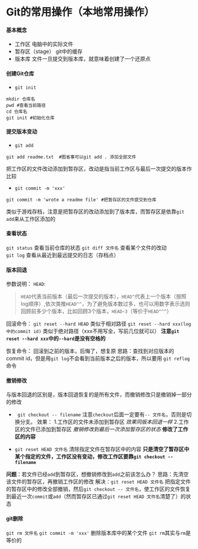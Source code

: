 # Git的常用操作（本地常用操作）

#### 基本概念
* 工作区
电脑中的实际文件
* 暂存区（stage）
git中的缓存
* 版本库
文件一旦提交到版本库，就意味着创建了一个还原点
#### 创建Git仓库

* `git init`
```shell
mkdir 仓库名
pwd #查看当前路径  
cd 仓库名
git init #初始化仓库
```

#### 提交版本变动
* `git add`
```shell
git add readme.txt  #图省事可以git add . 添加全部文件
```
把工作区的文件改动添加到暂存区，改动是指当前工作区与最后一次提交的版本作比较
* `git commit -m 'xxx'`
```shell
git commit -m 'wrote a readme file' #把暂存区的文件提交到仓库
```
类似于游戏存档，注意是把暂存区的改动添加到了版本库，而暂存区是依靠`git add`来从工作区添加的
#### 查看状态
`git status`  查看当前仓库的状态
`git diff 文件名` 查看某个文件的改动  
`git log` 查看从最近到最远提交的日志（存档点）
#### 版本回退
参数说明：
`HEAD`:
>`HEAD`代表当前版本（最后一次提交的版本），`HEAD^`代表上一个版本（按照log顺序）,依次类推`HEAD^^`，为了避免版本数过多，也可以用数字表示选则回顾前多少个版本，比如回顾3个版本，`HEAD~3`（等价于`HEAD^^^`）

回滚命令：
`git reset --hard HEAD`
类似于相对路径
`git reset --hard xxx(log中的commit id)`
类似于绝对路径（xxx不用写全，写前几位就可以）
**注意`git reset --hard xxx`中的`--hard`是没有空格的**

恢复命令：
回滚到之前的版本，后悔了，想复原
思路：查找到对应版本的commit id，但是用`git log`不会看到当前版本之后的版本，所以要用 `git reflog`命令

#### 撤销修改
与版本回退的区别是，版本回退恢复的是所有文件，而撤销修改只是撤销掉一部分的修改
* ` git checkout -- filename`
注意`checkout`后面一定要有`-- 文件名`，否则是切换分支。
效果：
1.工作区的文件未添加到暂存区
*效果同版本回退一样*
2.工作区的文件已添加到暂存区
*撤销修改到最后一次添加暂存区的状态*
**修改了工作区的内容**


* `git reset HEAD 文件名`
清除指定文件在暂存区中的内容
**只是清空了暂存区中某个指定的文件，工作区没有变动，修改工作区要靠`git checkout -- filename`**

**问题**：若文件已经`add`到暂存区，想撤销修改到`add`之前该怎么办？
思路：先清空该文件的暂存区，再撤销工作区的修改
解决：`git reset HEAD 文件名` 把指定文件的暂存区中的修改全部撤销，然后`git checkout -- 文件名`，使工作区的文件恢复到最近一次`commit`或`add`（然而暂存区已通过`git reset HEAD 文件名`清楚了）的状态

#### git删除
`git rm 文件名`
`git commit -m 'xxx'`
删除版本库中的某个文件
`git rm`其实与`rm`是等价的
